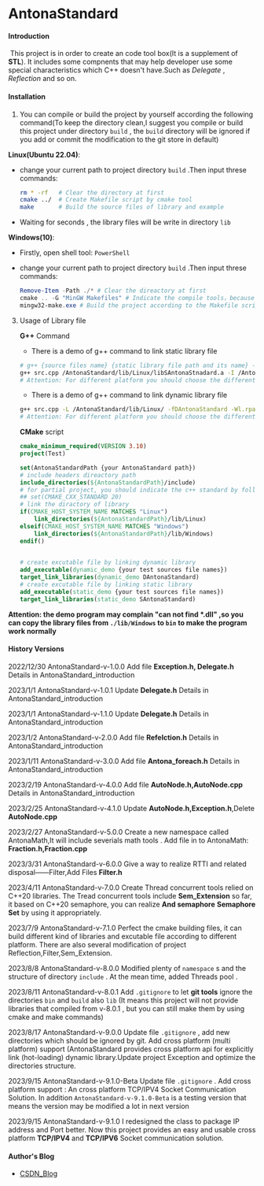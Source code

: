 # AntonaStandard

#### Introduction

​	This project is in order to create an code tool box(It is a supplement of **STL**). It includes some compnents that may help developer use some special characteristics which C++ doesn't have.Such as *Delegate* , *Reflection* and so on.



#### Installation 

1.  You can compile or build the project by yourself according the following command(To keep the directory clean,I suggest you compile or build this project under directory `build` , the `build` directory will be ignored if you add or commit the modification to the git store in default)

   **Linux(Ubuntu 22.04)**: 

   - change your current path to project directory `build` .Then input threse commands:

     ```bash
     rm * -rf 	# Clear the directory at first
     cmake ../ 	# Create Makefile script by cmake tool 
     make 		# Build the source files of library and example 
     ```

   - Waiting for seconds , the library files will be write in directory `lib` 

   **Windows(10)**:

   - Firstly, open shell tool: `PowerShell`

   - change your current path to project directory `build` .Then input threse commands:

     ```powershell
     Remove-Item -Path ./* # Clear the direactory at first
     cmake .. -G "MinGW Makefiles" # Indicate the compile tools，because cmake create VS building files in defalut under platform Windows 
     mingw32-make.exe # Build the project according to the Makefile script
     ```

   3. Usage of Library file

      **G++** Command

      - There is a demo of g++ command to link static library file

      ```bash
      # g++ {source files name} {static library file path and its name} -I {the path of headers}
      g++ src.cpp /AntonaStandard/lib/Linux/libSAntonaStnadard.a -I /AntonaStandard/include -o app
      # Attention: For different platform you should choose the different library path
      ```

      - There is a demo of g++ command to link dynamic library file

      ```bash
      g++ src.cpp -L /AntonaStandard/lib/Linux/ -fDAntonaStandard -Wl.rpath=/AntonaStandard/lib/Linux/ -o app
      # Attention: For different platform you should choose the different library path
      ```

      **CMake** script

      ```cmake
      cmake_minimum_required(VERSION 3.10)
      project(Test)
      
      set(AntonaStandardPath {your AntonaStandard path})
      # include headers direactory path
      include_directories(${AntonaStandardPath}/include)
      # for partial project, you should indicate the c++ standard by following command:
      ## set(CMAKE_CXX_STANDARD 20)
      # link the diractory of library
      if(CMAKE_HOST_SYSTEM_NAME MATCHES "Linux")
          link_directories(${AntonaStandardPath}/lib/Linux)
      elseif(CMAKE_HOST_SYSTEM_NAME MATCHES "Windows")
          link_directories(${AntonaStandardPath}/lib/Windows)
      endif()
      
      	
      # create excutable file by linking dynamic library
      add_executable(dynamic_demo {your test sources file names})
      target_link_libraries(dynamic_demo DAntonaStandard)
      # create excutable file by linking static library
      add_executable(static_demo {your test sources file names})
      target_link_libraries(static_demo SAntonaStandard)
      ```



**Attention:  the demo program may complain "can not find \*.dll" ,so you can copy the library files from `./lib/Windows` to `bin` to make the program work normally** 

#### History Versions

2022/12/30 AntonaStandard-v-1.0.0 Add file **Exception.h, Delegate.h** Details in AntonaStandard_introduction

2023/1/1     AntonaStandard-v-1.0.1 Update **Delegate.h** Details in AntonaStandard_introduction

2023/1/1	 AntonaStandard-v-1.1.0 Update **Delegate.h** Details in AntonaStandard_introduction

2023/1/2	 AntonaStandard-v-2.0.0 Add file **Refelction.h** Details in AntonaStandard_introduction

2023/1/11   AntonaStandard-v-3.0.0 Add file **Antona_foreach.h** Details in AntonaStandard_introduction

2023/2/19   AntonaStandard-v-4.0.0 Add file **AutoNode.h,AutoNode.cpp** Details in AntonaStandard_introduction

2023/2/25   AntonaStandard-v-4.1.0 Update **AutoNode.h,Exception.h**,Delete **AutoNode.cpp**

2023/2/27   AntonaStandard-v-5.0.0  Create a new namespace called AntonaMath,It will include severials math tools . Add file in to AntonaMath: **Fraction.h,Fraction.cpp** 

2023/3/31   AntonaStandard-v-6.0.0 Give a way to realize RTTI and related disposal——Filter,Add Files **Filter.h** 

2023/4/11   AntonaStandard-v-7.0.0  Create Thread concurrent tools relied on C++20 libraries. The Tread concurrent tools include **Sem_Extension** so far, it based on C++20 semaphore, you can realize **And semaphore**  **Semaphore Set** by using it appropriately.

2023/7/9    AntonaStandard-v-7.1.0 Perfect the cmake building files, it can build different kind of libraries and excutable file according to different platform. There are also several modification of project Reflection,Filter,Sem_Extension.

2023/8/8   AntonaStandard-v-8.0.0 Modified plenty of `namespace` s and the structure of directory `include` . At the mean time, added Threads pool .

2023/8/11 AntonaStandard-v-8.0.1 Add `.gitignore` to let **git tools** ignore the directories `bin` and `build` also `lib` (It means this project will not provide libraries that compiled from v-8.0.1 , but you can still make them by using cmake and make commands)

2023/8/17 AntonaStandard-v-9.0.0 Update file `.gitignore` , add new directories which should be ignored by git. Add cross platform (multi platform) support (AntonaStandard provides cross platform api for explicitly link (hot-loading) dynamic library.Update project Exception and optimize the directories structure. 

2023/9/15 AntonaStandard-v-9.1.0-Beta Update file `.gitignore` . Add cross platform support : An cross platform TCP/IPV4 Socket Communication Solution. In addition `AntonaStandard-v-9.1.0-Beta` is a testing version that means the version may be modified a lot in next version

2023/9/15 AntonaStandard-v-9.1.0 I redesigned the class to package IP address and Port better. Now this project provides an easy and usable cross platform **TCP/IPV4** and **TCP/IPV6** Socket communication solution.

#### Author's Blog



- [CSDN_Blog](https://blog.csdn.net/yyy11280335?spm=1000.2115.3001.5343) 